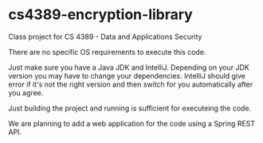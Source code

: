 # cs4389-encryption-library
Class project for CS 4389 - Data and Applications Security

There are no specific OS requirements to execute this code.

Just make sure you have a Java JDK and IntelliJ. Depending on your JDK version you may have to change your dependencies. IntelliJ should give error if it's not the right version and then switch for you automatically after you agree.

Just building the project and running is sufficient for executeing the code.

We are planning to add a web application for the code using a Spring REST API.
